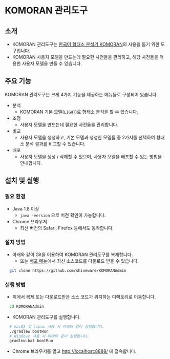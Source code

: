 # KOMORAN 관리도구

## 소개

* KOMORAN 관리도구는 [한국어 형태소 분석기 KOMORAN](https://github.com/shin285/KOMORAN)의 사용을 돕기 위한 도구입니다.
* KOMORAN 사용자 모델을 만드는데 필요한 사전들을 관리하고, 해당 사전들을 적용한 사용자 모델을 만들 수 있습니다.

## 주요 기능

KOMORAN 관리도구는 크게 4가지 기능을 제공하는 메뉴들로 구성되어 있습니다.

* 분석
  * KOMORAN 기본 모델(`LIGHT`)로 형태소 분석을 할 수 있습니다.
* 조정
  * 사용자 모델을 만드는데 필요한 사전들을 관리합니다.
* 비교
  * 사용자 모델을 생성하고, 기본 모델과 생성한 모델들 중 2가지를 선택하여 형태소 분석 결과를 비교할 수 있습니다.
* 배포
  * 사용자 모델을 생성 / 삭제할 수 있으며, 사용자 모델을 배포할 수 있는 방법을 안내합니다.

## 설치 및 실행

### 필요 환경

* Java 1.8 이상
  * `java -version` 으로 버전 확인이 가능합니다.
* Chrome 브라우저
  * 최신 버전의 Safari, Firefox 등에서도 동작합니다.

### 설치 방법

* 아래와 같이 Git을 이용하여 KOMORAN 관리도구를 복제합니다.
  * 또는 [배포 메뉴](https://github.com/shineware/KOMORANAdmin/releases)에서 최신 소스코드를 다운로드 받을 수 있습니다.

```sh
  git clone https://github.com/shineware/KOMORANAdmin
```

### 실행 방법

* 위에서 복제 또는 다운로드받은 소스 코드가 위치하는 디렉토리로 이동합니다.

```sh
  cd KOMORANAdmin
```

* KOMORAN 관리도구를 실행합니다.

```sh
  # macOS 및 Linux 사용 시 아래와 같이 실행합니다.
  ./gradlew bootRun
  # Windows 사용 시 아래와 같이 실행합니다.
  gradlew.bat bootRun
```

* Chrome 브라우저를 열고 [http://localhost:8888/](http://localhost:8888/) 에 접속합니다.
